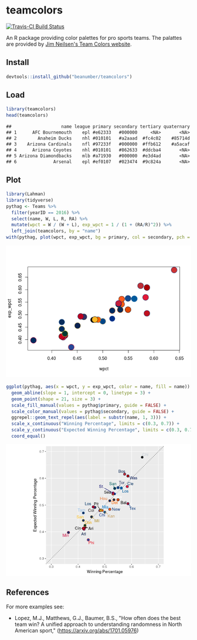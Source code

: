 teamcolors
================

[![Travis-CI Build Status](https://travis-ci.org/beanumber/teamcolors.svg?branch=master)](https://travis-ci.org/beanumber/teamcolors)

An R package providing color palettes for pro sports teams. The palattes are provided by [Jim Neilsen's Team Colors website](http://jim-nielsen.com/teamcolors/).

Install
-------

``` r
devtools::install_github("beanumber/teamcolors")
```

Load
----

``` r
library(teamcolors)
head(teamcolors)
```

    ##                   name league primary secondary tertiary quaternary
    ## 1      AFC Bournemouth    epl #e62333   #000000     <NA>       <NA>
    ## 2        Anaheim Ducks    nhl #010101   #a2aaad  #fc4c02    #85714d
    ## 3    Arizona Cardinals    nfl #97233f   #000000  #ffb612    #a5acaf
    ## 4      Arizona Coyotes    nhl #010101   #862633  #ddcba4       <NA>
    ## 5 Arizona Diamondbacks    mlb #a71930   #000000  #e3d4ad       <NA>
    ## 6              Arsenal    epl #ef0107   #023474  #9c824a       <NA>

Plot
----

``` r
library(Lahman)
library(tidyverse)
pythag <- Teams %>%
  filter(yearID == 2016) %>%
  select(name, W, L, R, RA) %>%
  mutate(wpct = W / (W + L), exp_wpct = 1 / (1 + (RA/R)^2)) %>%
  left_join(teamcolors, by = "name")
with(pythag, plot(wpct, exp_wpct, bg = primary, col = secondary, pch = 21, cex = 3))
```

![](README_files/figure-markdown_github-ascii_identifiers/base-r-1.png)

``` r
ggplot(pythag, aes(x = wpct, y = exp_wpct, color = name, fill = name)) + 
  geom_abline(slope = 1, intercept = 0, linetype = 3) + 
  geom_point(shape = 21, size = 3) + 
  scale_fill_manual(values = pythag$primary, guide = FALSE) + 
  scale_color_manual(values = pythag$secondary, guide = FALSE) + 
  ggrepel::geom_text_repel(aes(label = substr(name, 1, 3))) + 
  scale_x_continuous("Winning Percentage", limits = c(0.3, 0.7)) + 
  scale_y_continuous("Expected Winning Percentage", limits = c(0.3, 0.7)) + 
  coord_equal()
```

![](README_files/figure-markdown_github-ascii_identifiers/ggplot-1.png)

References
----------

For more examples see:

-   Lopez, M.J., Matthews, G.J., Baumer, B.S., "How often does the best team win? A unified approach to understanding randomness in North American sport," (<https://arxiv.org/abs/1701.05976>)
